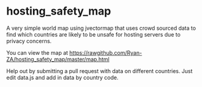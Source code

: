 hosting_safety_map
==================

A very simple world map using jvectormap that uses crowd sourced data to find which countries are likely to be unsafe for hosting servers due to privacy concerns.

You can view the map at https://rawgithub.com/Ryan-ZA/hosting_safety_map/master/map.html

Help out by submitting a pull request with data on different countries. 
Just edit data.js and add in data by country code.
